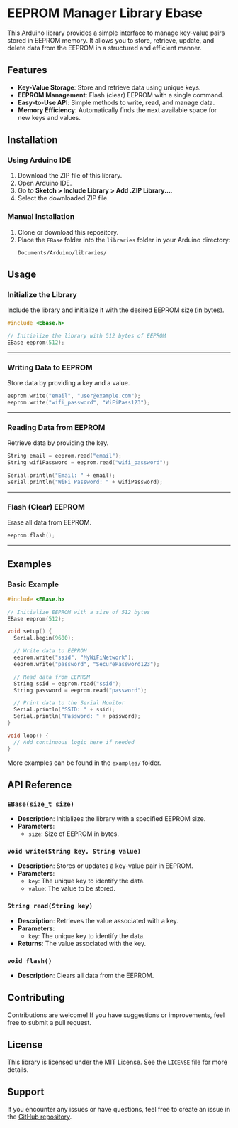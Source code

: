 # EEPROM Manager Library Ebase

This Arduino library provides a simple interface to manage key-value pairs stored in EEPROM memory. It allows you to store, retrieve, update, and delete data from the EEPROM in a structured and efficient manner.

## Features  
- **Key-Value Storage**: Store and retrieve data using unique keys.  
- **EEPROM Management**: Flash (clear) EEPROM with a single command.  
- **Easy-to-Use API**: Simple methods to write, read, and manage data.  
- **Memory Efficiency**: Automatically finds the next available space for new keys and values.  

## Installation  

### Using Arduino IDE  
1. Download the ZIP file of this library.  
2. Open Arduino IDE.  
3. Go to **Sketch > Include Library > Add .ZIP Library...**.  
4. Select the downloaded ZIP file.  

### Manual Installation  
1. Clone or download this repository.  
2. Place the `EBase` folder into the `libraries` folder in your Arduino directory:  
   ```
   Documents/Arduino/libraries/
   ```

## Usage  

### Initialize the Library  
Include the library and initialize it with the desired EEPROM size (in bytes).  

```cpp
#include <Ebase.h>

// Initialize the library with 512 bytes of EEPROM
EBase eeprom(512);
```

---

### Writing Data to EEPROM  
Store data by providing a key and a value.  

```cpp
eeprom.write("email", "user@example.com");
eeprom.write("wifi_password", "WiFiPass123");
```

---

### Reading Data from EEPROM  
Retrieve data by providing the key.  

```cpp
String email = eeprom.read("email");
String wifiPassword = eeprom.read("wifi_password");

Serial.println("Email: " + email);
Serial.println("WiFi Password: " + wifiPassword);
```

---

### Flash (Clear) EEPROM  
Erase all data from EEPROM.  
```cpp
eeprom.flash();
```

---

## Examples  

### Basic Example  
```cpp
#include <EBase.h>

// Initialize EEPROM with a size of 512 bytes
EBase eeprom(512);

void setup() {
  Serial.begin(9600);

  // Write data to EEPROM
  eeprom.write("ssid", "MyWiFiNetwork");
  eeprom.write("password", "SecurePassword123");

  // Read data from EEPROM
  String ssid = eeprom.read("ssid");
  String password = eeprom.read("password");

  // Print data to the Serial Monitor
  Serial.println("SSID: " + ssid);
  Serial.println("Password: " + password);
}

void loop() {
  // Add continuous logic here if needed
}
```

More examples can be found in the `examples/` folder.  

## API Reference  

### `EBase(size_t size)`  
- **Description**: Initializes the library with a specified EEPROM size.  
- **Parameters**:  
  - `size`: Size of EEPROM in bytes.  

### `void write(String key, String value)`  
- **Description**: Stores or updates a key-value pair in EEPROM.  
- **Parameters**:  
  - `key`: The unique key to identify the data.  
  - `value`: The value to be stored.  

### `String read(String key)`  
- **Description**: Retrieves the value associated with a key.  
- **Parameters**:  
  - `key`: The unique key to identify the data.  
- **Returns**: The value associated with the key.  

### `void flash()`  
- **Description**: Clears all data from the EEPROM.  

## Contributing  

Contributions are welcome! If you have suggestions or improvements, feel free to submit a pull request.  

## License  

This library is licensed under the MIT License. See the `LICENSE` file for more details.  

## Support  

If you encounter any issues or have questions, feel free to create an issue in the [GitHub repository](https://github.com/init-io/Ebase).  
